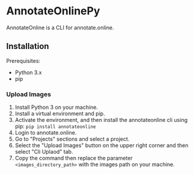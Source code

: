 # AnnotateOnlinePy
AnnotateOnline is a CLI for annotate.online.


## Installation
Prerequisites:
- Python 3.x
- pip

### Upload Images
1.	Install Python 3 on your machine.
2.	Install a virtual environment and pip.
3.	Activate the environment, and then install the annotateonline cli using pip:
``` pip install annotateonline ```
4.  Login to annotate.online.
5.  Go to "Projects" sections and select a project.
6.  Select the "Upload Images" button on the upper right corner and then select "Cli Uplaod" tab.
7.  Copy the command then replace the parameter ```<images_directory_path>``` with the images path on your machine.

